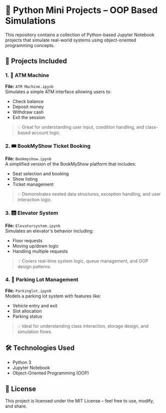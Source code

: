 # 🧠 Python Mini Projects – OOP Based Simulations

This repository contains a collection of Python-based Jupyter Notebook projects that simulate real-world systems using object-oriented programming concepts.

## 📁 Projects Included

### 1. 🏧 ATM Machine
**File:** `ATM Machine.ipynb`  
Simulates a simple ATM interface allowing users to:
- Check balance
- Deposit money
- Withdraw cash
- Exit the session

> 💡 Great for understanding user input, condition handling, and class-based account logic.

### 2. 🎟️ BookMyShow Ticket Booking
**File:** `Bookmyshow.ipynb`  
A simplified version of the BookMyShow platform that includes:
- Seat selection and booking
- Show listing
- Ticket management

> 💡 Demonstrates nested data structures, exception handling, and user interaction logic.

### 3. 🛗 Elevator System
**File:** `Elevatorsystem.ipynb`  
Simulates an elevator's behavior including:
- Floor requests
- Moving up/down logic
- Handling multiple requests

> 💡 Covers real-time system logic, queue management, and OOP design patterns.

### 4. 🚗 Parking Lot Management
**File:** `Parkinglot.ipynb`  
Models a parking lot system with features like:
- Vehicle entry and exit
- Slot allocation
- Parking status

> 💡 Ideal for understanding class interaction, storage design, and simulation flows.

## 🛠️ Technologies Used
- Python 3
- Jupyter Notebook
- Object-Oriented Programming (OOP)

## 📜 License
This project is licensed under the MIT License – feel free to use, modify, and share.

